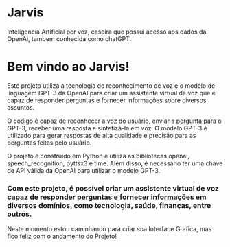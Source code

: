 # Jarvis
Inteligencia Artificial por voz, caseira que possui acesso aos dados da OpenAi, tambem conhecida como chatGPT.

# Bem vindo ao Jarvis!

Este projeto utiliza a tecnologia de reconhecimento de voz e o modelo de linguagem GPT-3 da OpenAI para criar um assistente virtual de voz que é capaz de responder perguntas e fornecer informações sobre diversos assuntos.

O código é capaz de reconhecer a voz do usuário, enviar a pergunta para o GPT-3, receber uma resposta e sintetizá-la em voz. O modelo GPT-3 é utilizado para gerar respostas de alta qualidade e precisão para as perguntas feitas pelo usuário.

O projeto é construído em Python e utiliza as bibliotecas openai, speech_recognition, pyttsx3 e time. Além disso, é necessário ter uma chave de API válida da OpenAI para utilizar o modelo GPT-3.

### Com este projeto, é possível criar um assistente virtual de voz capaz de responder perguntas e fornecer informações em diversos domínios, como tecnologia, saúde, finanças, entre outros.

Neste momento estou caminhando para criar sua Interface Grafica, mas fico feliz com o andamento do Projeto!
